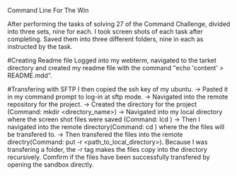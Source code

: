Command Line For The Win

After performing the tasks of solving 27 of the Command Challenge, divided into three sets, nine for each.
I took screen shots of each task after completing.
Saved them into three different folders, nine in each as instructed by the task.

#Creating Readme file
Logged into my webterm, navigated to the tarket directory  and created my readme file with the command "echo 'content' > README.mdd".

#Transfering with SFTP
I then copied the ssh key of my ubuntu. -> Pasted it in my command prompt to log-in at sftp mode. -> Navigated into the remote repository for the project. -> Created the directory for the project (Command: mkdir <directory_name>) -> Navigated into my local directory where the screen shot files were saved (Command: lcd <path>) -> Then I navigated into the remote directory(Command: cd <path>) where the the files will be transfered to. -> Then transfered the files into the remote directry(Command: put -r <path_to_local_directory>).
Because I was transfering a folder, the -r tag makes the files copy into the directory recursively.
Comfirm if the files have been successfully transfered by opening the sandbox directly.

